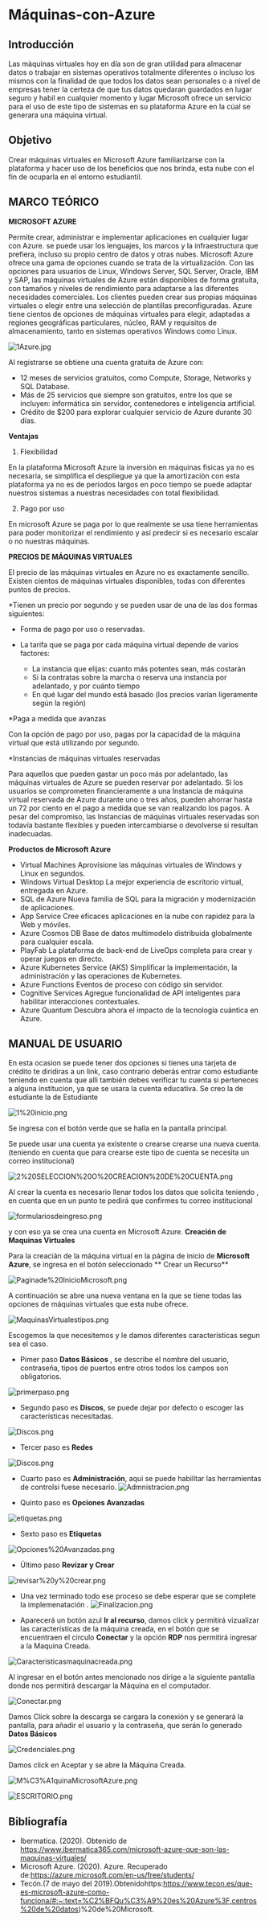 # Máquinas-con-Azure
## Introducción
Las màquinas virtuales hoy en día son de gran utilidad para almacenar datos o trabajar en sistemas operativos totalmente diferentes o incluso los mismos con la finalidad de que todos los datos sean personales o a nivel de empresas tener la certeza de que tus datos quedaran guardados en lugar seguro y habil en cualquier momento y lugar  Microsoft ofrece un servicio para el uso de este tipo de sistemas en su plataforma Azure en la cúal se generara una máquina virtual. 

## Objetivo

Crear máquinas virtuales en Microsoft Azure familiarizarse con la plataforma y hacer uso de los beneficios  que nos brinda, esta nube con el fin de ocuparla en el entorno estudiantil.

## MARCO TEÓRICO   
**MICROSOFT AZURE**

Permite crear, administrar e implementar aplicaciones en cualquier lugar con Azure. se puede usar los lenguajes, los marcos y la infraestructura que prefiera, incluso su propio centro de datos y otras nubes.
Microsoft Azure ofrece una gama de opciones cuando se trata de la virtualización.
Con las opciones para usuarios de Linux, Windows Server, SQL Server, Oracle, IBM y SAP, las máquinas virtuales de Azure están disponibles de forma gratuita, con tamaños y niveles de rendimiento para adaptarse a las diferentes necesidades comerciales. 
Los clientes pueden crear sus propias máquinas virtuales o elegir entre una selección de plantillas preconfiguradas. Azure tiene cientos de opciones de máquinas virtuales para elegir, adaptadas a regiones geográficas particulares, núcleo, RAM y requisitos de almacenamiento, tanto en sistemas operativos Windows como Linux.

 ![1Azure.jpg](https://github.com/CFernanda/Maquinas-con-Azure/blob/master/IMG/1Azure.jpg) 
 
 Al registrarse se obtiene una cuenta gratuita de Azure con:
- 12 meses de servicios gratuitos, como Compute, Storage, Networks y SQL Database.
- Más de 25 servicios que siempre son gratuitos, entre los que se incluyen: informática sin servidor, contenedores e inteligencia artificial.
- Crédito de $200 para explorar cualquier servicio de Azure durante 30 días.
 
**Ventajas**

1) Flexibilidad 

En la plataforma Microsoft Azure la inversiòn en máquinas fisicas ya no es necesaria, se simplifica el despliegue ya que la amortizaciòn con esta plataforma ya no es de periodos largos en poco tiempo se puede adaptar nuestros sistemas a nuestras necesidades con total flexibilidad. 

2) Pago por uso

En microsoft Azure se paga por lo que realmente se usa tiene herramientas para poder monitorizar el rendimiento y así predecir si es necesario escalar o no nuestras máquinas.
 
 **PRECIOS DE MÁQUINAS VIRTUALES**

El precio de las máquinas virtuales en Azure no es exactamente sencillo. Existen cientos de máquinas virtuales disponibles, todas con diferentes puntos de precios.

*Tienen un precio por segundo y se pueden usar de una de las dos formas siguientes:

- Forma de pago por uso o reservadas. 

- La tarifa que se paga por cada máquina virtual depende de varios factores: 
     - La instancia que elijas: cuanto más potentes sean, más costarán
     - Si la contratas sobre la marcha o reserva una instancia por adelantado, y por cuánto tiempo
     - En qué lugar del mundo está basado (los precios varían ligeramente según la región)
     
*Paga a medida que avanzas

Con la opción de pago por uso, pagas por la capacidad de la máquina virtual que está utilizando por segundo. 

*Instancias de máquinas virtuales reservadas

Para aquellos que pueden gastar un poco más por adelantado, las máquinas virtuales de Azure se pueden reservar por adelantado. Si los usuarios se comprometen financieramente a una Instancia de máquina virtual reservada de Azure durante uno o tres años, pueden ahorrar hasta un 72 por ciento en el pago a medida que se van realizando los pagos. A pesar del compromiso, las Instancias de máquinas virtuales reservadas son todavía bastante flexibles y pueden intercambiarse o devolverse si resultan inadecuadas.
 
**Productos de Microsoft Azure**

- Virtual Machines
Aprovisione las máquinas virtuales de Windows y Linux en segundos.
- Windows Virtual Desktop
La mejor experiencia de escritorio virtual, entregada en Azure.
- SQL de Azure
Nueva familia de SQL para la migración y modernización de aplicaciones.
- App Service
Cree eficaces aplicaciones en la nube con rapidez para la Web y móviles.
- Azure Cosmos DB
Base de datos multimodelo distribuida globalmente para cualquier escala.
- PlayFab
La plataforma de back-end de LiveOps completa para crear y operar juegos en directo.
- Azure Kubernetes Service (AKS)
Simplificar la implementación, la administración y las operaciones de Kubernetes.
- Azure Functions
Eventos de proceso con código sin servidor.
- Cognitive Services
Agregue funcionalidad de API inteligentes para habilitar interacciones contextuales.
- Azure Quantum
Descubra ahora el impacto de la tecnología cuántica en Azure.

## MANUAL DE USUARIO

En esta ocasion se puede tener dos opciones si tienes una tarjeta de crédito te diridiras a un link, caso contrario deberás entrar como estudiante teniendo en cuenta que alli también debes verificar tu cuenta si perteneces a alguna institucion, ya que se usara la cuenta educativa.
Se creo la de estudiante
la de Estudiante
 
 ![1%20inicio.png](https://github.com/CFernanda/Maquinas-con-Azure/blob/master/IMG/1%20inicio.png)

Se ingresa con el botón verde que se halla en la pantalla principal.

 Se puede usar una cuenta ya existente o crearse crearse una nueva cuenta.(teniendo en cuenta que para crearse este tipo de cuenta se necesita un correo institucional)
 
 ![2%20SELECCION%20O%20CREACION%20DE%20CUENTA.png](https://github.com/CFernanda/Maquinas-con-Azure/blob/master/IMG/2%20SELECCION%20O%20CREACION%20DE%20CUENTA.png)

Al crear la cuenta es necesario llenar todos los datos que solicita teniendo , en cuenta que en un punto te pedirá que confirmes tu correo institucional

![formulariosdeingreso.png](https://github.com/CFernanda/Maquinas-con-Azure/blob/master/IMG/formulariosdeingreso.png)

 y con eso ya se crea una cuenta en Microsoft Azure.
 **Creación de Maquinas Virtuales**
 
 Para la creacián de la máquina virtual en la página de inicio de **Microsoft Azure**, se ingresa en el botón seleccionado ** Crear un Recurso**
 
 ![Paginade%20InicioMicrosoft.png](https://github.com/CFernanda/Maquinas-con-Azure/blob/master/IMG/Paginade%20InicioMicrosoft.png)
 
 A continuación se abre una nueva ventana en la que se tiene todas las opciones de máquinas virtuales que esta nube ofrece.
 
 ![MaquinasVirtualestipos.png](https://github.com/CFernanda/Maquinas-con-Azure/blob/master/IMG/MaquinasVirtualestipos.png)
 
 Escogemos la que necesitemos y le damos  diferentes características segun sea el caso.
 
 - Pimer paso **Datos Básicos** , se describe el nombre del usuario, contraseña, tipos de puertos entre otros todos los campos son obligatorios.
 
 ![primerpaso.png](https://github.com/CFernanda/Maquinas-con-Azure/blob/master/IMG/primerpaso.png)
 
 - Segundo paso es  **Discos**, se puede dejar por defecto o escoger las caracteristicas necesitadas.
 
 ![Discos.png](https://github.com/CFernanda/Maquinas-con-Azure/blob/master/IMG/Discos.png)
 
 - Tercer paso es **Redes**
 
 ![Discos.png](https://github.com/CFernanda/Maquinas-con-Azure/blob/master/IMG/Discos.png)
 
 - Cuarto paso es **Administración**, aqui se puede habilitar las herramientas de controlsi fuese necesario.
 ![Admnistracion.png](https://github.com/CFernanda/Maquinas-con-Azure/blob/master/IMG/Admnistracion.png)
 
 
 - Quinto paso es **Opciones Avanzadas**
 
 ![etiquetas.png](https://github.com/CFernanda/Maquinas-con-Azure/blob/master/IMG/etiquetas.png)
 
 - Sexto paso es **Etiquetas**
 
 ![Opciones%20Avanzadas.png](https://github.com/CFernanda/Maquinas-con-Azure/blob/master/IMG/Opciones%20Avanzadas.png)
 
 - Último paso **Revizar y Crear**
 
 ![revisar%20y%20crear.png]( https://github.com/CFernanda/Maquinas-con-Azure/blob/master/IMG/revisar%20y%20crear.png)
 
 - Una vez terminado todo ese proceso se debe esperar que se complete la implemenatación
 .
 ![Finalizacion.png]( https://github.com/CFernanda/Maquinas-con-Azure/blob/master/IMG/Finalizacion.png)
 
 - Aparecerá un botón  azul **Ir al recurso**, damos click  y permitirá vizualizar las características de la máquina creada, en el botón que se encuentraen el circulo
 **Conectar**  y la opción **RDP** nos permitirá ingresar a la Maquina Creada.
 
 ![Caracteristicasmaquinacreada.png]( https://github.com/CFernanda/Maquinas-con-Azure/blob/master/IMG/Caracteristicasmaquinacreada.png)
 
 Al ingresar en el botón antes mencionado nos dirige a la siguiente pantalla donde nos permitirá descargar la Máquina en el computador.
 
  ![Conectar.png]( https://github.com/CFernanda/Maquinas-con-Azure/blob/master/IMG/Conectar.png)
  
  Damos Click sobre la descarga se cargara la conexión y se generará la pantalla, para añadir el usuario y la contraseña, que serán lo generado 
  **Datos Básicos**
  
 ![Credenciales.png]( https://github.com/CFernanda/Maquinas-con-Azure/blob/master/IMG/Credenciales.png)
 
 Damos click en Aceptar y se abre la Máquina Creada.

 ![M%C3%A1quinaMicrosoftAzure.png]( https://github.com/CFernanda/Maquinas-con-Azure/blob/master/IMG/M%C3%A1quinaMicrosoftAzure.png)
 
 ![ESCRITORIO.png]( https://github.com/CFernanda/Maquinas-con-Azure/blob/master/IMG/ESCRITORIO.png) 
 
 
## Bibliografía

* Ibermatica. (2020). Obtenido de https://www.ibermatica365.com/microsoft-azure-que-son-las-maquinas-virtuales/
* Microsoft Azure. (2020). Azure. Recuperado de:https://azure.microsoft.com/en-us/free/students/
* Tecón.(7 de mayo del 2019).Obtenidohttps:https://www.tecon.es/que-es-microsoft-azure-como-funciona/#:~:text=%C2%BFQu%C3%A9%20es%20Azure%3F,centros%20de%20datos)%20de%20Microsoft.

  
  
 
 
 


